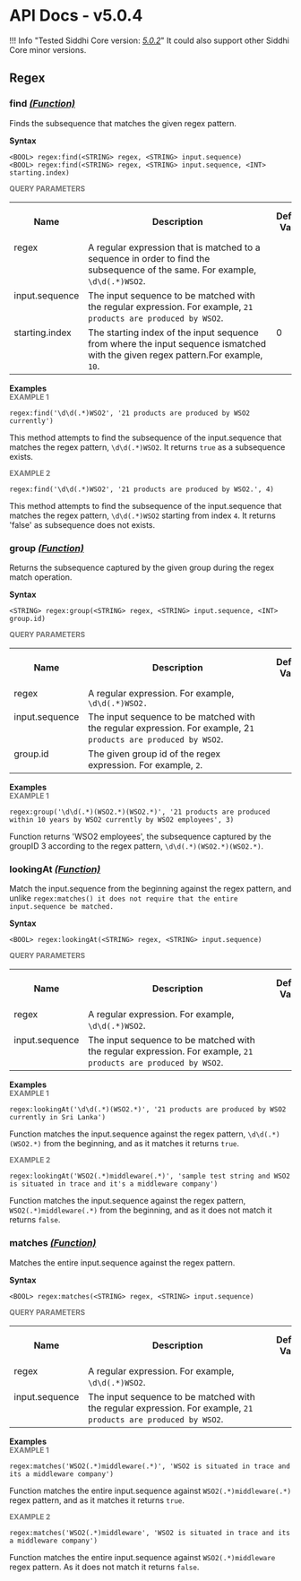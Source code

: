 # API Docs - v5.0.4

!!! Info "Tested Siddhi Core version: *<a target="_blank" href="http://siddhi.io/en/v5.0/docs/query-guide/">5.0.2</a>*"
    It could also support other Siddhi Core minor versions.

## Regex

### find *<a target="_blank" href="http://siddhi.io/en/v5.0/docs/query-guide/#function">(Function)</a>*
<p style="word-wrap: break-word">Finds the subsequence that matches the given regex pattern.</p>
<span id="syntax" class="md-typeset" style="display: block; font-weight: bold;">Syntax</span>

```
<BOOL> regex:find(<STRING> regex, <STRING> input.sequence)
<BOOL> regex:find(<STRING> regex, <STRING> input.sequence, <INT> starting.index)
```

<span id="query-parameters" class="md-typeset" style="display: block; color: rgba(0, 0, 0, 0.54); font-size: 12.8px; font-weight: bold;">QUERY PARAMETERS</span>
<table>
    <tr>
        <th>Name</th>
        <th style="min-width: 20em">Description</th>
        <th>Default Value</th>
        <th>Possible Data Types</th>
        <th>Optional</th>
        <th>Dynamic</th>
    </tr>
    <tr>
        <td style="vertical-align: top">regex</td>
        <td style="vertical-align: top; word-wrap: break-word">A regular expression that is matched to a sequence in order to find the subsequence of the same. For example, <code>\d\d(.*)WSO2</code>.</td>
        <td style="vertical-align: top"></td>
        <td style="vertical-align: top">STRING</td>
        <td style="vertical-align: top">No</td>
        <td style="vertical-align: top">Yes</td>
    </tr>
    <tr>
        <td style="vertical-align: top">input.sequence</td>
        <td style="vertical-align: top; word-wrap: break-word">The input sequence to be matched with the regular expression. For example, <code>21 products are produced by WSO2</code>.</td>
        <td style="vertical-align: top"></td>
        <td style="vertical-align: top">STRING</td>
        <td style="vertical-align: top">No</td>
        <td style="vertical-align: top">Yes</td>
    </tr>
    <tr>
        <td style="vertical-align: top">starting.index</td>
        <td style="vertical-align: top; word-wrap: break-word">The starting index of the input sequence from where the input sequence ismatched with the given regex pattern.For example, <code>10</code>.</td>
        <td style="vertical-align: top">0</td>
        <td style="vertical-align: top">INT</td>
        <td style="vertical-align: top">Yes</td>
        <td style="vertical-align: top">Yes</td>
    </tr>
</table>

<span id="examples" class="md-typeset" style="display: block; font-weight: bold;">Examples</span>
<span id="example-1" class="md-typeset" style="display: block; color: rgba(0, 0, 0, 0.54); font-size: 12.8px; font-weight: bold;">EXAMPLE 1</span>
```
regex:find('\d\d(.*)WSO2', '21 products are produced by WSO2 currently')
```
<p style="word-wrap: break-word">This method attempts to find the subsequence of the input.sequence that matches the regex pattern, <code>\d\d(.*)WSO2</code>. It returns <code>true</code> as a subsequence exists.</p>

<span id="example-2" class="md-typeset" style="display: block; color: rgba(0, 0, 0, 0.54); font-size: 12.8px; font-weight: bold;">EXAMPLE 2</span>
```
regex:find('\d\d(.*)WSO2', '21 products are produced by WSO2.', 4)
```
<p style="word-wrap: break-word">This method attempts to find the subsequence of the input.sequence that matches the regex pattern, <code>\d\d(.*)WSO2</code> starting from index <code>4</code>. It returns 'false' as subsequence does not exists.</p>

### group *<a target="_blank" href="http://siddhi.io/en/v5.0/docs/query-guide/#function">(Function)</a>*
<p style="word-wrap: break-word">Returns the subsequence captured by the given group during the regex match operation.</p>
<span id="syntax" class="md-typeset" style="display: block; font-weight: bold;">Syntax</span>

```
<STRING> regex:group(<STRING> regex, <STRING> input.sequence, <INT> group.id)
```

<span id="query-parameters" class="md-typeset" style="display: block; color: rgba(0, 0, 0, 0.54); font-size: 12.8px; font-weight: bold;">QUERY PARAMETERS</span>
<table>
    <tr>
        <th>Name</th>
        <th style="min-width: 20em">Description</th>
        <th>Default Value</th>
        <th>Possible Data Types</th>
        <th>Optional</th>
        <th>Dynamic</th>
    </tr>
    <tr>
        <td style="vertical-align: top">regex</td>
        <td style="vertical-align: top; word-wrap: break-word">A regular expression. For example, <code>\d\d(.*)WSO2.</code></td>
        <td style="vertical-align: top"></td>
        <td style="vertical-align: top">STRING</td>
        <td style="vertical-align: top">No</td>
        <td style="vertical-align: top">Yes</td>
    </tr>
    <tr>
        <td style="vertical-align: top">input.sequence</td>
        <td style="vertical-align: top; word-wrap: break-word">The input sequence to be matched with the regular expression. For example, 2<code>1 products are produced by WSO2</code>.</td>
        <td style="vertical-align: top"></td>
        <td style="vertical-align: top">STRING</td>
        <td style="vertical-align: top">No</td>
        <td style="vertical-align: top">Yes</td>
    </tr>
    <tr>
        <td style="vertical-align: top">group.id</td>
        <td style="vertical-align: top; word-wrap: break-word">The given group id of the regex expression. For example, <code>2</code>.</td>
        <td style="vertical-align: top"></td>
        <td style="vertical-align: top">INT</td>
        <td style="vertical-align: top">No</td>
        <td style="vertical-align: top">Yes</td>
    </tr>
</table>

<span id="examples" class="md-typeset" style="display: block; font-weight: bold;">Examples</span>
<span id="example-1" class="md-typeset" style="display: block; color: rgba(0, 0, 0, 0.54); font-size: 12.8px; font-weight: bold;">EXAMPLE 1</span>
```
regex:group('\d\d(.*)(WSO2.*)(WSO2.*)', '21 products are produced within 10 years by WSO2 currently by WSO2 employees', 3)
```
<p style="word-wrap: break-word">Function returns 'WSO2 employees', the subsequence captured by the  groupID 3 according to the regex pattern, <code>\d\d(.*)(WSO2.*)(WSO2.*)</code>.</p>

### lookingAt *<a target="_blank" href="http://siddhi.io/en/v5.0/docs/query-guide/#function">(Function)</a>*
<p style="word-wrap: break-word">Match the input.sequence from the beginning against the regex pattern, and unlike <code>regex:matches() it does not require that the entire input.sequence be matched.</code></p>
<span id="syntax" class="md-typeset" style="display: block; font-weight: bold;">Syntax</span>

```
<BOOL> regex:lookingAt(<STRING> regex, <STRING> input.sequence)
```

<span id="query-parameters" class="md-typeset" style="display: block; color: rgba(0, 0, 0, 0.54); font-size: 12.8px; font-weight: bold;">QUERY PARAMETERS</span>
<table>
    <tr>
        <th>Name</th>
        <th style="min-width: 20em">Description</th>
        <th>Default Value</th>
        <th>Possible Data Types</th>
        <th>Optional</th>
        <th>Dynamic</th>
    </tr>
    <tr>
        <td style="vertical-align: top">regex</td>
        <td style="vertical-align: top; word-wrap: break-word">A regular expression. For example, <code>\d\d(.*)WSO2</code>.</td>
        <td style="vertical-align: top"></td>
        <td style="vertical-align: top">STRING</td>
        <td style="vertical-align: top">No</td>
        <td style="vertical-align: top">Yes</td>
    </tr>
    <tr>
        <td style="vertical-align: top">input.sequence</td>
        <td style="vertical-align: top; word-wrap: break-word">The input sequence to be matched with the regular expression. For example, <code>21 products are produced by WSO2</code>.</td>
        <td style="vertical-align: top"></td>
        <td style="vertical-align: top">STRING</td>
        <td style="vertical-align: top">No</td>
        <td style="vertical-align: top">Yes</td>
    </tr>
</table>

<span id="examples" class="md-typeset" style="display: block; font-weight: bold;">Examples</span>
<span id="example-1" class="md-typeset" style="display: block; color: rgba(0, 0, 0, 0.54); font-size: 12.8px; font-weight: bold;">EXAMPLE 1</span>
```
regex:lookingAt('\d\d(.*)(WSO2.*)', '21 products are produced by WSO2 currently in Sri Lanka')
```
<p style="word-wrap: break-word">Function matches the input.sequence against the regex pattern, <code>\d\d(.*)(WSO2.*)</code> from the beginning, and as it matches it returns <code>true</code>.</p>

<span id="example-2" class="md-typeset" style="display: block; color: rgba(0, 0, 0, 0.54); font-size: 12.8px; font-weight: bold;">EXAMPLE 2</span>
```
regex:lookingAt('WSO2(.*)middleware(.*)', 'sample test string and WSO2 is situated in trace and it's a middleware company')
```
<p style="word-wrap: break-word">Function matches the input.sequence against the regex pattern, <code>WSO2(.*)middleware(.*)</code> from the beginning, and as it does not match it returns <code>false</code>.</p>

### matches *<a target="_blank" href="http://siddhi.io/en/v5.0/docs/query-guide/#function">(Function)</a>*
<p style="word-wrap: break-word">Matches the entire input.sequence against the regex pattern.</p>
<span id="syntax" class="md-typeset" style="display: block; font-weight: bold;">Syntax</span>

```
<BOOL> regex:matches(<STRING> regex, <STRING> input.sequence)
```

<span id="query-parameters" class="md-typeset" style="display: block; color: rgba(0, 0, 0, 0.54); font-size: 12.8px; font-weight: bold;">QUERY PARAMETERS</span>
<table>
    <tr>
        <th>Name</th>
        <th style="min-width: 20em">Description</th>
        <th>Default Value</th>
        <th>Possible Data Types</th>
        <th>Optional</th>
        <th>Dynamic</th>
    </tr>
    <tr>
        <td style="vertical-align: top">regex</td>
        <td style="vertical-align: top; word-wrap: break-word">A regular expression. For example, <code>\d\d(.*)WSO2</code>.</td>
        <td style="vertical-align: top"></td>
        <td style="vertical-align: top">STRING</td>
        <td style="vertical-align: top">No</td>
        <td style="vertical-align: top">Yes</td>
    </tr>
    <tr>
        <td style="vertical-align: top">input.sequence</td>
        <td style="vertical-align: top; word-wrap: break-word">The input sequence to be matched with the regular expression. For example, <code>21 products are produced by WSO2</code>.</td>
        <td style="vertical-align: top"></td>
        <td style="vertical-align: top">STRING</td>
        <td style="vertical-align: top">No</td>
        <td style="vertical-align: top">Yes</td>
    </tr>
</table>

<span id="examples" class="md-typeset" style="display: block; font-weight: bold;">Examples</span>
<span id="example-1" class="md-typeset" style="display: block; color: rgba(0, 0, 0, 0.54); font-size: 12.8px; font-weight: bold;">EXAMPLE 1</span>
```
regex:matches('WSO2(.*)middleware(.*)', 'WSO2 is situated in trace and its a middleware company')
```
<p style="word-wrap: break-word">Function matches the entire input.sequence against <code>WSO2(.*)middleware(.*)</code> regex pattern, and as it matches it returns <code>true</code>.</p>

<span id="example-2" class="md-typeset" style="display: block; color: rgba(0, 0, 0, 0.54); font-size: 12.8px; font-weight: bold;">EXAMPLE 2</span>
```
regex:matches('WSO2(.*)middleware', 'WSO2 is situated in trace and its a middleware company')
```
<p style="word-wrap: break-word">Function matches the entire input.sequence against <code>WSO2(.*)middleware</code> regex pattern. As it does not match it returns <code>false</code>.</p>

